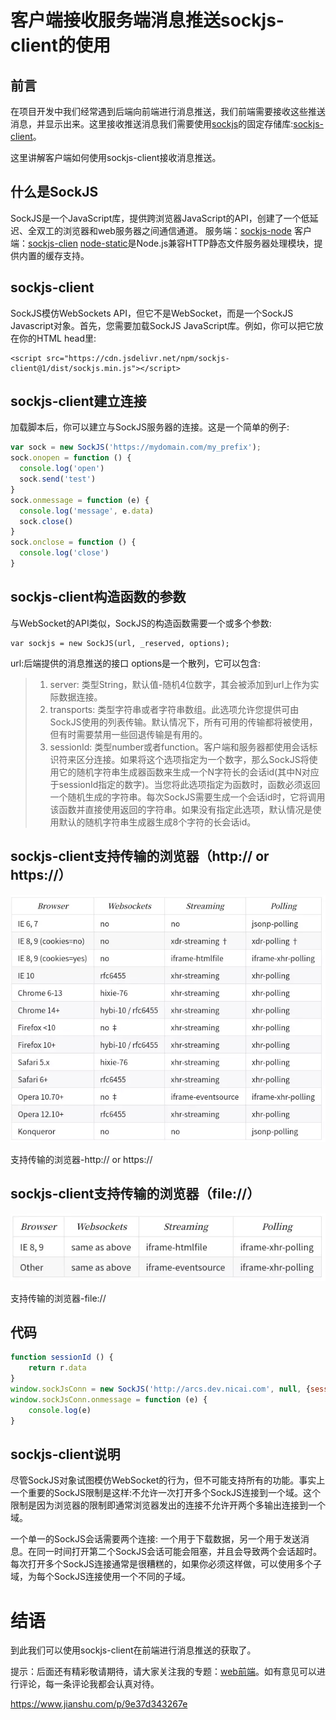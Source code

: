 # 客户端接收服务端消息推送sockjs-client的使用

## 前言

在项目开发中我们经常遇到后端向前端进行消息推送，我们前端需要接收这些推送消息，并显示出来。这里接收推送消息我们需要使用[sockjs](https://github.com/sockjs)的固定存储库:[sockjs-client](https://github.com/sockjs/sockjs-client)。

这里讲解客户端如何使用sockjs-client接收消息推送。

## 什么是SockJS

SockJS是一个JavaScript库，提供跨浏览器JavaScript的API，创建了一个低延迟、全双工的浏览器和web服务器之间通信通道。
服务端：[sockjs-node](https://github.com/sockjs/sockjs-node)
客户端：[sockjs-clien](https://github.com/sockjs/sockjs-client)
[node-static](https://www.npmjs.com/package/node-static)是Node.js兼容HTTP静态文件服务器处理模块，提供内置的缓存支持。

## sockjs-client

SockJS模仿WebSockets API，但它不是WebSocket，而是一个SockJS Javascript对象。首先，您需要加载SockJS JavaScript库。例如，你可以把它放在你的HTML head里:

```
<script src="https://cdn.jsdelivr.net/npm/sockjs-client@1/dist/sockjs.min.js"></script>
```

## sockjs-client建立连接

加载脚本后，你可以建立与SockJS服务器的连接。这是一个简单的例子:

```javascript
var sock = new SockJS('https://mydomain.com/my_prefix');
sock.onopen = function () {
  console.log('open')
  sock.send('test')
}
sock.onmessage = function (e) {
  console.log('message', e.data)
  sock.close()
}
sock.onclose = function () {
  console.log('close')
}
```

## sockjs-client构造函数的参数

与WebSocket的API类似，SockJS的构造函数需要一个或多个参数:

```
var sockjs = new SockJS(url, _reserved, options);
```

url:后端提供的消息推送的接口
options是一个散列，它可以包含:

> 1. server: 类型String，默认值-随机4位数字，其会被添加到url上作为实际数据连接。
> 2. transports: 类型字符串或者字符串数组。此选项允许您提供可由SockJS使用的列表传输。默认情况下，所有可用的传输都将被使用，但有时需要禁用一些回退传输是有用的。
> 3. sessionId: 类型number或者function。客户端和服务器都使用会话标识符来区分连接。如果将这个选项指定为一个数字，那么SockJS将使用它的随机字符串生成器函数来生成一个N字符长的会话id(其中N对应于sessionId指定的数字)。当您将此选项指定为函数时，函数必须返回一个随机生成的字符串。每次SockJS需要生成一个会话id时，它将调用该函数并直接使用返回的字符串。如果没有指定此选项，默认情况是使用默认的随机字符串生成器生成8个字符的长会话id。

## sockjs-client支持传输的浏览器（http:// or https://）



![img](image-201809242021/image-20180924200135433.png)

支持传输的浏览器-http:// or https://

## sockjs-client支持传输的浏览器（file://）



![img](image-201809242021/image-20180924200144315.png)

支持传输的浏览器-file://

## 代码

```js
function sessionId () {
    return r.data
}
window.sockJsConn = new SockJS('http://arcs.dev.nicai.com', null, {sessionId: sessionId}) // sessionId使用类型function
window.sockJsConn.onmessage = function (e) {
    console.log(e)
}
```

## sockjs-client说明

尽管SockJS对象试图模仿WebSocket的行为，但不可能支持所有的功能。事实上一个重要的SockJS限制是这样:不允许一次打开多个SockJS连接到一个域。这个限制是因为浏览器的限制即通常浏览器发出的连接不允许开两个多输出连接到一个域。

一个单一的SockJS会话需要两个连接: 一个用于下载数据，另一个用于发送消息。在同一时间打开第二个SockJS会话可能会阻塞，并且会导致两个会话超时。
每次打开多个SockJS连接通常是很糟糕的，如果你必须这样做，可以使用多个子域，为每个SockJS连接使用一个不同的子域。

# 结语

到此我们可以使用sockjs-client在前端进行消息推送的获取了。

提示：后面还有精彩敬请期待，请大家关注我的专题：[web前端](https://www.jianshu.com/c/3cd9ede78e18)。如有意见可以进行评论，每一条评论我都会认真对待。



https://www.jianshu.com/p/9e37d343267e